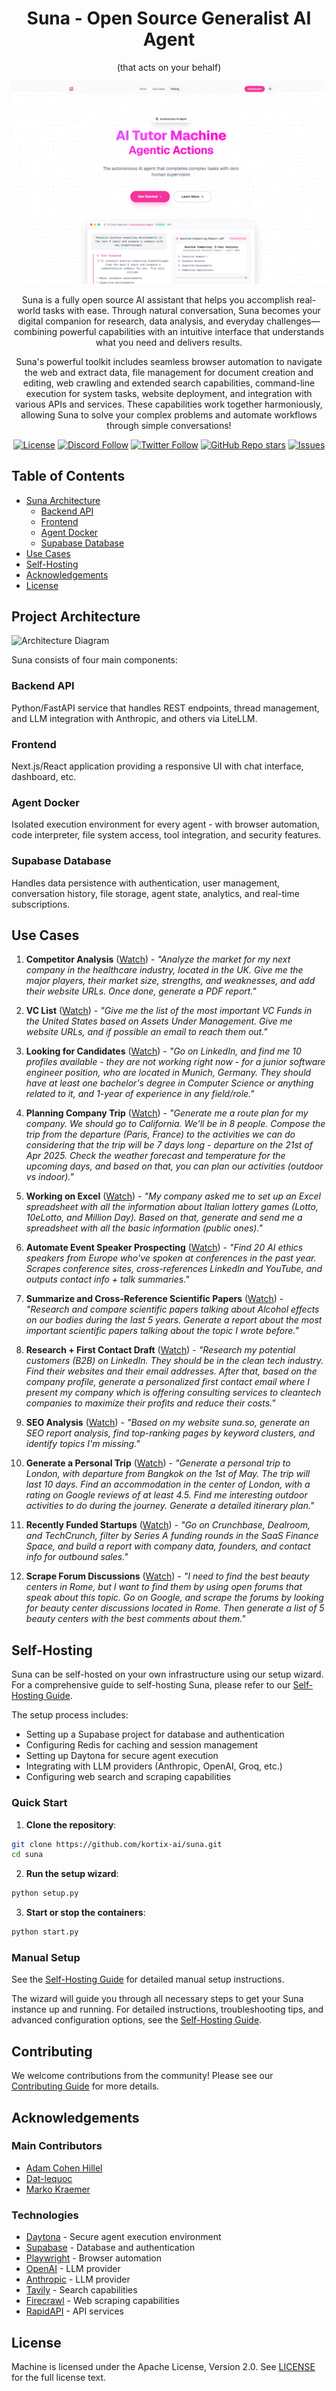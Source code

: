 <div align="center"> 

# Suna - Open Source Generalist AI Agent

(that acts on your behalf)

![Suna Screenshot](frontend/public/banner.png)

Suna is a fully open source AI assistant that helps you accomplish real-world tasks with ease. Through natural conversation, Suna becomes your digital companion for research, data analysis, and everyday challenges—combining powerful capabilities with an intuitive interface that understands what you need and delivers results.

Suna's powerful toolkit includes seamless browser automation to navigate the web and extract data, file management for document creation and editing, web crawling and extended search capabilities, command-line execution for system tasks, website deployment, and integration with various APIs and services. These capabilities work together harmoniously, allowing Suna to solve your complex problems and automate workflows through simple conversations!

[![License](https://img.shields.io/badge/License-Apache--2.0-blue)](./license)
[![Discord Follow](https://dcbadge.limes.pink/api/server/Py6pCBUUPw?style=flat)](https://discord.gg/Py6pCBUUPw)
[![Twitter Follow](https://img.shields.io/twitter/follow/kortixai)](https://x.com/kortixai)
[![GitHub Repo stars](https://img.shields.io/github/stars/kortix-ai/suna)](https://github.com/kortix-ai/suna)
[![Issues](https://img.shields.io/github/issues/kortix-ai/suna)](https://github.com/kortix-ai/suna/labels/bug)

</div>

## Table of Contents

- [Suna Architecture](#project-architecture)
  - [Backend API](#backend-api)
  - [Frontend](#frontend)
  - [Agent Docker](#agent-docker)
  - [Supabase Database](#supabase-database)
- [Use Cases](#use-cases)
- [Self-Hosting](#self-hosting)
- [Acknowledgements](#acknowledgements)
- [License](#license)

## Project Architecture

![Architecture Diagram](docs/images/diagram.png)

Suna consists of four main components:

### Backend API

Python/FastAPI service that handles REST endpoints, thread management, and LLM integration with Anthropic, and others via LiteLLM.

### Frontend

Next.js/React application providing a responsive UI with chat interface, dashboard, etc.

### Agent Docker

Isolated execution environment for every agent - with browser automation, code interpreter, file system access, tool integration, and security features.

### Supabase Database

Handles data persistence with authentication, user management, conversation history, file storage, agent state, analytics, and real-time subscriptions.

## Use Cases

1. **Competitor Analysis** ([Watch](https://www.suna.so/share/5ee791ac-e19c-4986-a61c-6d0659d0e5bc)) - _"Analyze the market for my next company in the healthcare industry, located in the UK. Give me the major players, their market size, strengths, and weaknesses, and add their website URLs. Once done, generate a PDF report."_

2. **VC List** ([Watch](https://www.suna.so/share/804d20a3-cf1c-4adb-83bb-0e77cc6adeac)) - _"Give me the list of the most important VC Funds in the United States based on Assets Under Management. Give me website URLs, and if possible an email to reach them out."_

3. **Looking for Candidates** ([Watch](https://www.suna.so/share/3ae581b0-2db8-4c63-b324-3b8d29762e74)) - _"Go on LinkedIn, and find me 10 profiles available - they are not working right now - for a junior software engineer position, who are located in Munich, Germany. They should have at least one bachelor's degree in Computer Science or anything related to it, and 1-year of experience in any field/role."_

4. **Planning Company Trip** ([Watch](https://www.suna.so/share/725e64a0-f1e2-4bb6-8a1f-703c2833fd72)) - _"Generate me a route plan for my company. We should go to California. We'll be in 8 people. Compose the trip from the departure (Paris, France) to the activities we can do considering that the trip will be 7 days long - departure on the 21st of Apr 2025. Check the weather forecast and temperature for the upcoming days, and based on that, you can plan our activities (outdoor vs indoor)."_

5. **Working on Excel** ([Watch](https://www.suna.so/share/128f23a4-51cd-42a6-97a0-0b458b32010e)) - _"My company asked me to set up an Excel spreadsheet with all the information about Italian lottery games (Lotto, 10eLotto, and Million Day). Based on that, generate and send me a spreadsheet with all the basic information (public ones)."_

6. **Automate Event Speaker Prospecting** ([Watch](https://www.suna.so/share/7a7592ea-ed44-4c69-bcb5-5f9bb88c188c)) - _"Find 20 AI ethics speakers from Europe who've spoken at conferences in the past year. Scrapes conference sites, cross-references LinkedIn and YouTube, and outputs contact info + talk summaries."_

7. **Summarize and Cross-Reference Scientific Papers** ([Watch](https://www.suna.so/share/c2081b3c-786e-4e7c-9bf4-46e9b23bb662)) - _"Research and compare scientific papers talking about Alcohol effects on our bodies during the last 5 years. Generate a report about the most important scientific papers talking about the topic I wrote before."_

8. **Research + First Contact Draft** ([Watch](https://www.suna.so/share/6b6296a6-8683-49e5-9ad0-a32952d12c44)) - _"Research my potential customers (B2B) on LinkedIn. They should be in the clean tech industry. Find their websites and their email addresses. After that, based on the company profile, generate a personalized first contact email where I present my company which is offering consulting services to cleantech companies to maximize their profits and reduce their costs."_

9. **SEO Analysis** ([Watch](https://www.suna.so/share/43491cb0-cd6c-45f0-880c-66ddc8c4b842)) - _"Based on my website suna.so, generate an SEO report analysis, find top-ranking pages by keyword clusters, and identify topics I'm missing."_

10. **Generate a Personal Trip** ([Watch](https://www.suna.so/share/37b31907-8349-4f63-b0e5-27ca597ed02a)) - _"Generate a personal trip to London, with departure from Bangkok on the 1st of May. The trip will last 10 days. Find an accommodation in the center of London, with a rating on Google reviews of at least 4.5. Find me interesting outdoor activities to do during the journey. Generate a detailed itinerary plan."_

11. **Recently Funded Startups** ([Watch](https://www.suna.so/share/8b2a897e-985a-4d5e-867b-15239274f764)) - _"Go on Crunchbase, Dealroom, and TechCrunch, filter by Series A funding rounds in the SaaS Finance Space, and build a report with company data, founders, and contact info for outbound sales."_

12. **Scrape Forum Discussions** ([Watch](https://www.suna.so/share/7d7a5d93-a20d-48b0-82cc-e9a876e9fd04)) - _"I need to find the best beauty centers in Rome, but I want to find them by using open forums that speak about this topic. Go on Google, and scrape the forums by looking for beauty center discussions located in Rome. Then generate a list of 5 beauty centers with the best comments about them."_

## Self-Hosting

Suna can be self-hosted on your own infrastructure using our setup wizard. For a comprehensive guide to self-hosting Suna, please refer to our [Self-Hosting Guide](./docs/SELF-HOSTING.md).

The setup process includes:

- Setting up a Supabase project for database and authentication
- Configuring Redis for caching and session management
- Setting up Daytona for secure agent execution
- Integrating with LLM providers (Anthropic, OpenAI, Groq, etc.)
- Configuring web search and scraping capabilities

### Quick Start

1. **Clone the repository**:

```bash
git clone https://github.com/kortix-ai/suna.git
cd suna
```

2. **Run the setup wizard**:

```bash
python setup.py
```

3. **Start or stop the containers**:

```bash
python start.py
```

### Manual Setup

See the [Self-Hosting Guide](./docs/SELF-HOSTING.md) for detailed manual setup instructions.

The wizard will guide you through all necessary steps to get your Suna instance up and running. For detailed instructions, troubleshooting tips, and advanced configuration options, see the [Self-Hosting Guide](./SELF-HOSTING.md).

## Contributing

We welcome contributions from the community! Please see our [Contributing Guide](./CONTRIBUTING.md) for more details.

## Acknowledgements

### Main Contributors

- [Adam Cohen Hillel](https://x.com/adamcohenhillel)
- [Dat-lequoc](https://x.com/datlqqq)
- [Marko Kraemer](https://twitter.com/markokraemer)

### Technologies

- [Daytona](https://daytona.io/) - Secure agent execution environment
- [Supabase](https://supabase.com/) - Database and authentication
- [Playwright](https://playwright.dev/) - Browser automation
- [OpenAI](https://openai.com/) - LLM provider
- [Anthropic](https://www.anthropic.com/) - LLM provider
- [Tavily](https://tavily.com/) - Search capabilities
- [Firecrawl](https://firecrawl.dev/) - Web scraping capabilities
- [RapidAPI](https://rapidapi.com/) - API services

## License

Machine is licensed under the Apache License, Version 2.0. See [LICENSE](./LICENSE) for the full license text.
